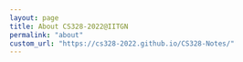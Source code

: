 ```yaml
---
layout: page
title: About CS328-2022@IITGN
permalink: "about"
custom_url: "https://cs328-2022.github.io/CS328-Notes/"
---
```


